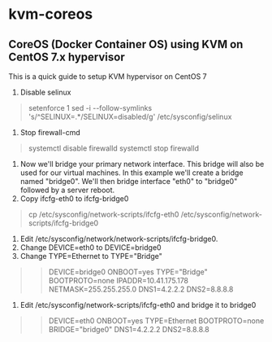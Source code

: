 # kvm-coreos
## CoreOS (Docker Container OS) using KVM on CentOS 7.x hypervisor

This is a quick guide to setup KVM hypervisor on CentOS 7

1. Disable selinux
> setenforce 1
> sed -i --follow-symlinks 's/^SELINUX=.*/SELINUX=disabled/g' /etc/sysconfig/selinux
1. Stop firewall-cmd
> systemctl disable firewalld
> systemctl stop firewalld
1. Now we'll bridge your primary network interface.  This bridge will also be used for our virtual machines.  In this example we'll create a bridge named "bridge0".  We'll then bridge interface "eth0" to "bridge0" followed by a server reboot.
1. Copy ifcfg-eth0 to ifcfg-bridge0
> cp /etc/sysconfig/network-scripts/ifcfg-eth0 /etc/sysconfig/network-scripts/ifcfg-bridge0
1. Edit /etc/sysconfig/network/network-scripts/ifcfg-bridge0. 
1. Change DEVICE=eth0 to DEVICE=bridge0
1. Change TYPE=Ethernet to TYPE="Bridge"
>> DEVICE=bridge0
>> ONBOOT=yes
>> TYPE="Bridge"
>> BOOTPROTO=none
>> IPADDR=10.41.175.178
>> NETMASK=255.255.255.0
>> DNS1=4.2.2.2
>> DNS2=8.8.8.8
1. Edit /etc/sysconfig/network-scripts/ifcfg-eth0 and bridge it to bridge0
>> DEVICE=eth0
>> ONBOOT=yes
>> TYPE=Ethernet
>> BOOTPROTO=none
>> BRIDGE="bridge0"
>> DNS1=4.2.2.2
>> DNS2=8.8.8.8



